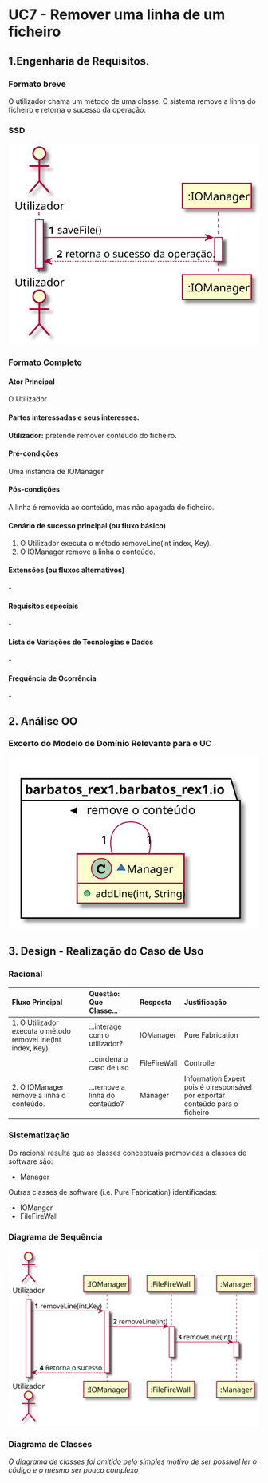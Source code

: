 # UC7 - Remover uma linha de um ficheiro

## 1.Engenharia de Requisitos.
### Formato breve

O utilizador chama um método de uma classe. O sistema remove a linha do ficheiro e retorna o sucesso da operação.

### SSD
![](UC5_SSD.svg)

### Formato Completo

#### Ator Principal
O Utilizador

#### Partes interessadas e seus interesses.

**Utilizador:** pretende remover conteúdo do ficheiro.

#### Pré-condições

Uma instância de IOManager

#### Pós-condições

A linha é removida ao conteúdo, mas não apagada do ficheiro.


#### Cenário de sucesso principal (ou fluxo básico)

1. O Utilizador executa o método removeLine(int index, Key). 
2. O IOManager remove a linha o conteúdo. 



#### Extensões (ou fluxos alternativos)

\-

#### Requisitos especiais

\-

#### Lista de Variações de Tecnologias e Dados

\-

#### Frequência de Ocorrência


\-


## 2. Análise OO

### Excerto do Modelo de Domínio Relevante para o UC

![](UC7_MD.svg)


## 3. Design - Realização do Caso de Uso

### Racional

| Fluxo Principal | Questão: Que Classe... | Resposta  | Justificação  |
|:--------------  |:---------------------- |:----------|:---------------------------- |
| 1. O Utilizador executa o método removeLine(int index, Key).  |...interage com o utilizador?| IOManager|Pure Fabrication|
| |...cordena o caso de uso| FileFireWall|Controller
| 2. O IOManager remove a linha o conteúdo. |...remove a linha do conteúdo?|Manager| Information Expert pois é o responsável por exportar conteúdo para o ficheiro|


### Sistematização ##

Do racional resulta que as classes conceptuais promovidas a classes de software são:

* Manager

Outras classes de software (i.e. Pure Fabrication) identificadas:  

* IOManger
* FileFireWall


###	Diagrama de Sequência

![SD_UCX.png](UC7_SD.svg)


###	Diagrama de Classes

*O diagrama de classes foi omitido pelo simples motivo de ser possível ler o código e o mesmo ser pouco complexo*
 



